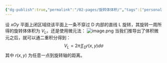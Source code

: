 ```yaml
---
{"dg-publish":true,"permalink":"/02-pages/旋转体体积/","tags":["personal/blog","math/高等数学/定积分"]}
---
```


设 $\displaystyle xOy$ 平面上闭区域绕该平面上一条不穿过 D 内部的直线 L 旋转，其旋转一周所得的旋转体体积为 $\displaystyle V_{L}$。还是使用微元法：
![image.png](https://yelanyanyu-img-bed.oss-cn-hangzhou.aliyuncs.com/img/blog/2024/11/20241129191434.png)
当我们推导出了体积微元之后，就可以通二重积分得到：
$$
V_{L} = 2\pi \iint_{D} r(x,y) d\sigma
$$
其中 $\displaystyle r(x,y)$ 为任意一点到旋转轴的距离。
